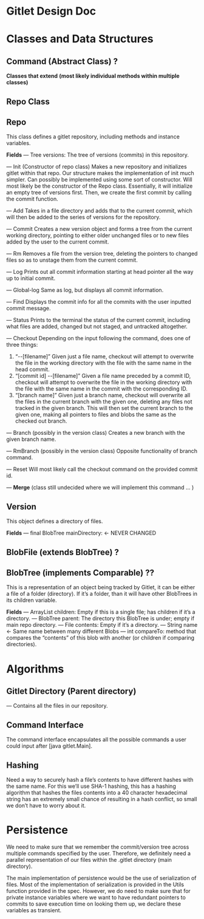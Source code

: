 # Gitlet Design Doc

# Classes and Data Structures
## Command (Abstract Class) ?

**Classes that extend** **(most likely individual methods within multiple classes)**

## Repo Class
## Repo

This class defines a gitlet repository, including methods and instance variables.

**Fields**
— Tree<Version> versions: The tree of versions (commits) in this repository.

— Init (Constructor of repo class)
Makes a new repository and initializes gitlet within that repo.
Our structure makes the implementation of init much simpler. 
Can possibly be implemented using some sort of constructor. Will most likely be the constructor of the Repo class. Essentially, it will initialize an empty tree of versions first. Then, we create the first commit by calling the commit function.

— Add
Takes in a file directory and adds that to the current commit, which will then be added to the series of versions for the repository.

— Commit
Creates a new version object and forms a tree from the current working directory, pointing to either older unchanged files or to new files added by the user to the current commit.

— Rm
Removes a file from the version tree, deleting the pointers to changed files so as to unstage them from the current commit.

— Log
Prints out all commit information starting at head pointer all the way up to initial commit.

— Global-log
Same as log, but displays all commit information.

— Find
Displays the commit info for all the commits with the user inputted commit message.

— Status
Prints to the terminal the status of the current commit, including what files are added, changed but not staged, and untracked altogether.

— Checkout
Depending on the input following the command, does one of three things:


1. “--[filename]” Given just a file name, checkout will attempt to overwrite the file in the working directory with the file with the same name in the head commit.
2. “[commit id] --[filename]” Given a file name preceded by a commit ID, checkout will attempt to overwrite the file in the working directory with the file with the same name in the commit with the corresponding ID.
3. “[branch name]” Given just a branch name, checkout will overwrite all the files in the current branch with the given one, deleting any files not tracked in the given branch. This will then set the current branch to the given one, making all pointers to files and blobs the same as the checked out branch.

— Branch (possibly in the version class)
Creates a new branch with the given branch name.

— RmBranch (possibly in the version class)
Opposite functionality of branch command.

— Reset
Will most likely call the checkout command on the provided commit id.


— **Merge** (class still undecided where we will implement this command … )


## Version

This object defines a directory of files.

**Fields**
— final BlobTree mainDirectory: ← NEVER CHANGED


## BlobFile (extends BlobTree) ?


## BlobTree (implements Comparable) ??

This is a representation of an object being tracked by Gitlet, it can be either a file of a folder (directory). If it’s a folder, than it will have other BlobTrees in its children variable.

**Fields**
— ArrayList<BlobTree> children: Empty if this is a single file; has children if it’s a directory.
— BlobTree parent: The directory this BlobTree is under; empty if main repo directory.
— File contents: Empty if it’s a directory.
— String name ← Same name between many different Blobs
— int compareTo: method that compares the “contents” of this blob with another (or children if comparing directories).


# Algorithms
## Gitlet Directory (Parent directory)

— Contains all the files in our repository. 

## Command Interface

The command interface encapsulates all the possible commands a user could input after [java gitlet.Main].

## Hashing

Need a way to securely hash a file’s contents to have different hashes with the same name. For this we’ll use SHA-1 hashing, this has a hashing algorithm that hashes the files contents into a 40 character hexadecimal string has an extremely small chance of resulting in a hash conflict, so small we don’t have to worry about it.


# Persistence 

We need to make sure that we remember the commit/version tree across multiple commands specified by the user. Therefore, we definitely need a parallel representation of our files within the .gitlet directory (main directory).

The main implementation of persistence would be the use of serialization of files. Most of the implementation of serialization is provided in the Utils function provided in the spec. However, we do need to make sure that for private instance variables where we want to have redundant pointers to commits to save execution time on looking them up, we declare these variables as transient.

